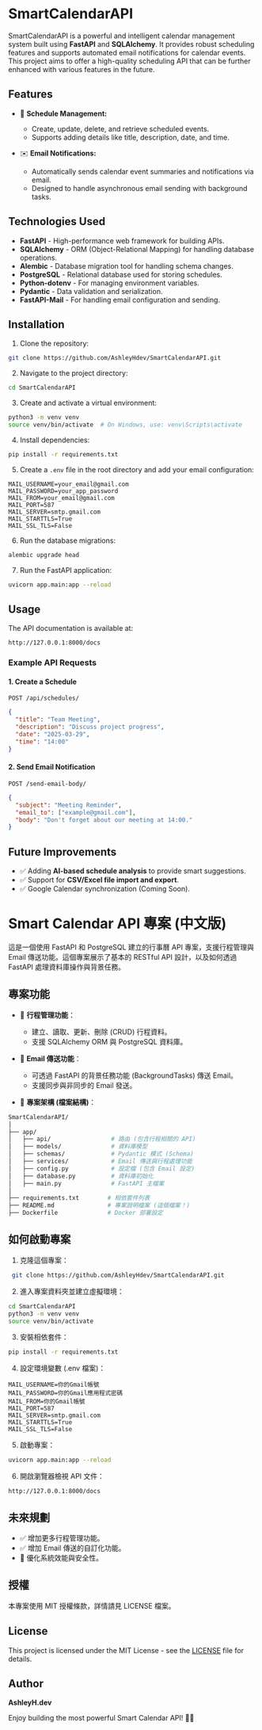 # SmartCalendarAPI

SmartCalendarAPI is a powerful and intelligent calendar management system built using **FastAPI** and **SQLAlchemy**. It provides robust scheduling features and supports automated email notifications for calendar events. This project aims to offer a high-quality scheduling API that can be further enhanced with various features in the future.

## Features
- 📅 **Schedule Management:**
  - Create, update, delete, and retrieve scheduled events.
  - Supports adding details like title, description, date, and time.
  
- ✉️ **Email Notifications:**
  - Automatically sends calendar event summaries and notifications via email.
  - Designed to handle asynchronous email sending with background tasks.

## Technologies Used
- **FastAPI** - High-performance web framework for building APIs.
- **SQLAlchemy** - ORM (Object-Relational Mapping) for handling database operations.
- **Alembic** - Database migration tool for handling schema changes.
- **PostgreSQL** - Relational database used for storing schedules.
- **Python-dotenv** - For managing environment variables.
- **Pydantic** - Data validation and serialization.
- **FastAPI-Mail** - For handling email configuration and sending.

## Installation
1. Clone the repository:
```bash
git clone https://github.com/AshleyHdev/SmartCalendarAPI.git
```

2. Navigate to the project directory:
```bash
cd SmartCalendarAPI
```

3. Create and activate a virtual environment:
```bash
python3 -m venv venv
source venv/bin/activate  # On Windows, use: venv\Scripts\activate
```

4. Install dependencies:
```bash
pip install -r requirements.txt
```

5. Create a `.env` file in the root directory and add your email configuration:
```
MAIL_USERNAME=your_email@gmail.com
MAIL_PASSWORD=your_app_password
MAIL_FROM=your_email@gmail.com
MAIL_PORT=587
MAIL_SERVER=smtp.gmail.com
MAIL_STARTTLS=True
MAIL_SSL_TLS=False
```

6. Run the database migrations:
```bash
alembic upgrade head
```

7. Run the FastAPI application:
```bash
uvicorn app.main:app --reload
```

## Usage
The API documentation is available at:
```
http://127.0.0.1:8000/docs
```

### Example API Requests
#### 1. Create a Schedule
```http
POST /api/schedules/
```
```json
{
  "title": "Team Meeting",
  "description": "Discuss project progress",
  "date": "2025-03-29",
  "time": "14:00"
}
```

#### 2. Send Email Notification
```http
POST /send-email-body/
```
```json
{
  "subject": "Meeting Reminder",
  "email_to": ["example@gmail.com"],
  "body": "Don't forget about our meeting at 14:00."
}
```

## Future Improvements
- ✅ Adding **AI-based schedule analysis** to provide smart suggestions.
- ✅ Support for **CSV/Excel file import and export**.
- ✅ Google Calendar synchronization (Coming Soon).

# Smart Calendar API 專案 (中文版)

這是一個使用 FastAPI 和 PostgreSQL 建立的行事曆 API 專案，支援行程管理與 Email 傳送功能。這個專案展示了基本的 RESTful API 設計，以及如何透過 FastAPI 處理資料庫操作與背景任務。

## 專案功能
- 📅 **行程管理功能**：
  - 建立、讀取、更新、刪除 (CRUD) 行程資料。
  - 支援 SQLAlchemy ORM 與 PostgreSQL 資料庫。

- 📧 **Email 傳送功能**：
  - 可透過 FastAPI 的背景任務功能 (BackgroundTasks) 傳送 Email。
  - 支援同步與非同步的 Email 發送。

- 📝 **專案架構 (檔案結構)**：
```bash
SmartCalendarAPI/
│
├── app/
│   ├── api/                 # 路由 (包含行程相關的 API)
│   ├── models/              # 資料庫模型
│   ├── schemas/             # Pydantic 模式 (Schema)
│   ├── services/            # Email 傳送與行程處理功能
│   ├── config.py            # 設定檔 (包含 Email 設定)
│   ├── database.py          # 資料庫初始化
│   ├── main.py              # FastAPI 主檔案
│
├── requirements.txt        # 相依套件列表
├── README.md               # 專案說明檔案 (這個檔案！)
├── Dockerfile              # Docker 部署設定
```

## 如何啟動專案
1. 克隆這個專案：
```bash
 git clone https://github.com/AshleyHdev/SmartCalendarAPI.git
```

2. 進入專案資料夾並建立虛擬環境：
```bash
cd SmartCalendarAPI
python3 -m venv venv
source venv/bin/activate
```

3. 安裝相依套件：
```bash
pip install -r requirements.txt
```

4. 設定環境變數 (.env 檔案)：
```
MAIL_USERNAME=你的Gmail帳號
MAIL_PASSWORD=你的Gmail應用程式密碼
MAIL_FROM=你的Gmail帳號
MAIL_PORT=587
MAIL_SERVER=smtp.gmail.com
MAIL_STARTTLS=True
MAIL_SSL_TLS=False
```

5. 啟動專案：
```bash
uvicorn app.main:app --reload
```

6. 開啟瀏覽器檢視 API 文件：
```
http://127.0.0.1:8000/docs
```

## 未來規劃
- ✅ 增加更多行程管理功能。
- ✅ 增加 Email 傳送的自訂化功能。
- 📌 優化系統效能與安全性。

## 授權
本專案使用 MIT 授權條款，詳情請見 LICENSE 檔案。

## License
This project is licensed under the MIT License - see the [LICENSE](LICENSE) file for details.

## Author
**AshleyH.dev**

Enjoy building the most powerful Smart Calendar API! 💪💗
